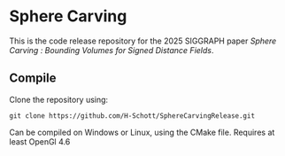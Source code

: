 # Sphere Carving

This is the code release repository for the 2025 SIGGRAPH paper *Sphere Carving : Bounding Volumes for Signed Distance Fields*.


## Compile

Clone the repository using:
```
git clone https://github.com/H-Schott/SphereCarvingRelease.git
```

Can be compiled on Windows or Linux, using the CMake file.
Requires at least OpenGl 4.6